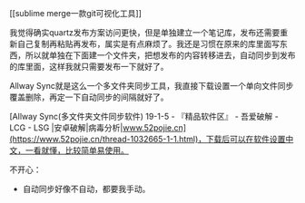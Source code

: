 [[sublime merge一款git可视化工具]]

我觉得确实quartz发布方案访问更快，但是单独建立一个笔记库，发布还需要重新自己复制再粘贴再发布，属实是有点麻烦了。我还是习惯在原来的库里面写东西，所以就单独在下面建一个文件夹，把想发布的内容转移进去，自动同步到发布的库里面，这样我就只需要发布一下就好了。

Allway Sync就是这么一个多文件夹同步工具，我直接下载设置一个单向文件同步覆盖删除，再定一下自动同步的间隔就好了。

[Allway Sync(多文件夹文件同步软件) 19-1-5 - 『精品软件区』 - 吾爱破解 - LCG - LSG |安卓破解|病毒分析|www.52pojie.cn](https://www.52pojie.cn/thread-1032665-1-1.html)，下载后可以在软件设置中文，一看就懂，比较简单易使用。

不开心：
- 自动同步好像不自动，都要我手动。